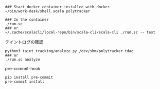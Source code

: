 


```shell
### Start docker container installed with docker
~/bin/work-desk/shell.scala polytracker

### In the container
./run.sc
### or 
~/.cache/scalacli/local-repo/bin/scala-cli/scala-cli ./run.sc -- test
```


テイントログの確認
```shell
python3 taint_tracking/analyze.py /dev/shm/polytracker.tdag
### or 
./run.sc analyze
```

pre-commit-hook
```
pip install pre-commit
pre-commit install
```